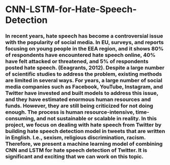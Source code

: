 # CNN-LSTM-for-Hate-Speech-Detection
### In recent years, hate speech has become a controversial issue with the popularity of social media. In EU, surveys, and reports focusing on young people in the EEA region, and it shows 80% of respondents have encountered hate speech online, 40% have felt attacked or threatened, and 5% of respondents posted hate speech. (Eeagrants, 2012). Despite a large number of scientific studies to address the problem, existing methods are limited in several ways. For years, a large number of social media companies such as Facebook, YouTube, Instagram, and Twitter have invested and built models to address this issue, and they have estimated enormous human resources and funds. However, they are still being criticized for not doing enough. The process is human resource-intensive, time-consuming, and not sustainable or scalable in reality. In this project, we focus on dealing with hate speech from Twitter by building hate speech detection model in tweets that are written in English. I.e., sexism, religious discrimination, racism. Therefore, we present a machine learning model of combining CNN and LSTM for hate speech detection of Twitter. It is significant and exciting that we can work on this topic.
